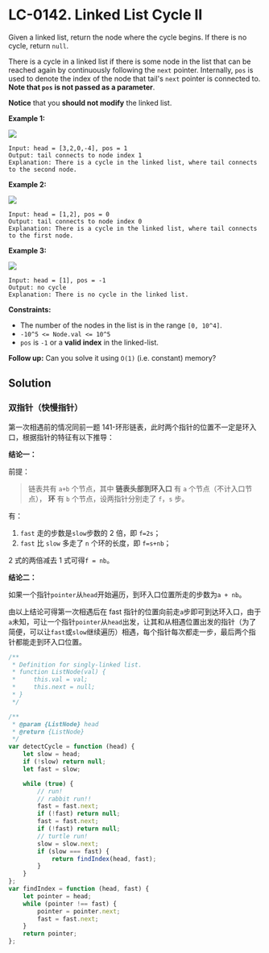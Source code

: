 # LC-0142. Linked List Cycle II

Given a linked list, return the node where the cycle begins. If there is no cycle, return `null`.

There is a cycle in a linked list if there is some node in the list that can be reached again by continuously following the `next` pointer. Internally, `pos` is used to denote the index of the node that tail's `next` pointer is connected to. **Note that `pos` is not passed as a parameter**.

**Notice** that you **should not modify** the linked list.

**Example 1:**

![](https://assets.leetcode.com/uploads/2018/12/07/circularlinkedlist.png)

```text
Input: head = [3,2,0,-4], pos = 1
Output: tail connects to node index 1
Explanation: There is a cycle in the linked list, where tail connects to the second node.
```

**Example 2:**

![](https://assets.leetcode.com/uploads/2018/12/07/circularlinkedlist_test2.png)

```text
Input: head = [1,2], pos = 0
Output: tail connects to node index 0
Explanation: There is a cycle in the linked list, where tail connects to the first node.
```

**Example 3:**

![](https://assets.leetcode.com/uploads/2018/12/07/circularlinkedlist_test3.png)

```text
Input: head = [1], pos = -1
Output: no cycle
Explanation: There is no cycle in the linked list.
```

**Constraints:**

-   The number of the nodes in the list is in the range `[0, 10^4]`.
-   `-10^5 <= Node.val <= 10^5`
-   `pos` is `-1` or a **valid index** in the linked-list.

**Follow up:** Can you solve it using `O(1)` (i.e. constant) memory?

## Solution

### 双指针（快慢指针）

第一次相遇前的情况同前一题 141-环形链表，此时两个指针的位置不一定是环入口，根据指针的特征有以下推导：

**结论一：**

前提：

> 链表共有 `a+b` 个节点，其中 **链表头部到环入口** 有 `a` 个节点（不计入口节点）， **环** 有 `b` 个节点，设两指针分别走了 `f`，`s` 步。

有：

1. `fast` 走的步数是`slow`步数的 2 倍，即 `f=2s`；
2. `fast` 比 `slow` 多走了 `n` 个环的长度，即 `f=s+nb`；

2 式的两倍减去 1 式可得`f = nb`。

**结论二：**

如果一个指针`pointer`从`head`开始遍历，到环入口位置所走的步数为`a + nb`。

由以上结论可得第一次相遇后在 fast 指针的位置向前走`a`步即可到达环入口，由于`a`未知，可让一个指针`pointer`从`head`出发，让其和从相遇位置出发的指针（为了简便，可以让`fast`或`slow`继续遍历）相遇，每个指针每次都走一步，最后两个指针都能走到环入口位置。

```javascript
/**
 * Definition for singly-linked list.
 * function ListNode(val) {
 *     this.val = val;
 *     this.next = null;
 * }
 */

/**
 * @param {ListNode} head
 * @return {ListNode}
 */
var detectCycle = function (head) {
    let slow = head;
    if (!slow) return null;
    let fast = slow;

    while (true) {
        // run!
        // rabbit run!!
        fast = fast.next;
        if (!fast) return null;
        fast = fast.next;
        if (!fast) return null;
        // turtle run!
        slow = slow.next;
        if (slow === fast) {
            return findIndex(head, fast);
        }
    }
};
var findIndex = function (head, fast) {
    let pointer = head;
    while (pointer !== fast) {
        pointer = pointer.next;
        fast = fast.next;
    }
    return pointer;
};
```
